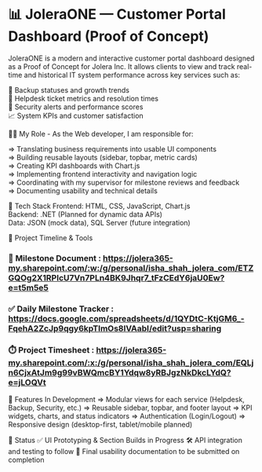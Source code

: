 # 📊 JoleraONE — Customer Portal Dashboard (Proof of Concept)
JoleraONE is a modern and interactive customer portal dashboard designed as a Proof of Concept for Jolera Inc. It allows clients to view and track real-time and historical IT system performance across key services such as:

🔄 Backup statuses and growth trends  
🎫 Helpdesk ticket metrics and resolution times  
🔐 Security alerts and performance scores  
📈 System KPIs and customer satisfaction 

👨‍💻 My Role -
As the Web developer, I am responsible for:

=> Translating business requirements into usable UI components  
=> Building reusable layouts (sidebar, topbar, metric cards)  
=> Creating KPI dashboards with Chart.js  
=> Implementing frontend interactivity and navigation logic  
=> Coordinating with my supervisor for milestone reviews and feedback  
=> Documenting usability and technical details  

🧰 Tech Stack 
Frontend: HTML, CSS, JavaScript, Chart.js  
Backend: .NET (Planned for dynamic data APIs)  
Data: JSON (mock data), SQL Server (future integration) 

📆 Project Timeline & Tools

### 📄 Milestone Document : https://jolera365-my.sharepoint.com/:w:/g/personal/isha_shah_jolera_com/ETZGQOg2X1RPlcU7Vn7PLn4BK9Jhqr7_tFzCEdY6jaU0Ew?e=t5m5e5

### ✅ Daily Milestone Tracker : https://docs.google.com/spreadsheets/d/1QYDtC-KtjGM6_-FqehA2ZcJp9qgy6kpTlmOs8lVAabI/edit?usp=sharing

### ⏱️ Project Timesheet : https://jolera365-my.sharepoint.com/:x:/g/personal/isha_shah_jolera_com/EQLjn6CjxAtJm9g99vBWQmcBY1Ydqw8yRBJgzNkDkcLYdQ?e=jLOQVt

🧪 Features In Development
=> Modular views for each service (Helpdesk, Backup, Security, etc.) 
=> Reusable sidebar, topbar, and footer layout 
=> KPI widgets, charts, and status indicators 
=> Authentication (Login/Logout) 
=> Responsive design (desktop-first, tablet/mobile planned) 

📍 Status
✅ UI Prototyping & Section Builds in Progress
🛠️ API integration and testing to follow
📄 Final usability documentation to be submitted on completion


